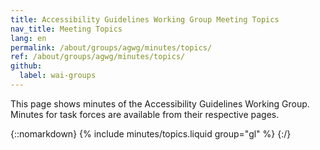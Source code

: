 ```yaml
---
title: Accessibility Guidelines Working Group Meeting Topics
nav_title: Meeting Topics
lang: en
permalink: /about/groups/agwg/minutes/topics/
ref: /about/groups/agwg/minutes/topics/
github:
  label: wai-groups
---
```


This page shows minutes of the Accessibility Guidelines Working Group. Minutes for task forces are available from their respective pages.

{::nomarkdown}
{% include minutes/topics.liquid group="gl" %}
{:/}